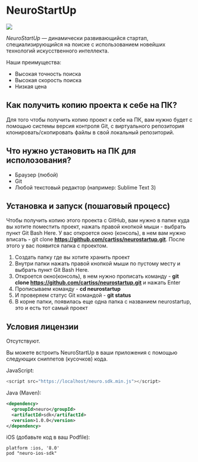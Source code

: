 # NeuroStartUp

![](https://camo.githubusercontent.com/c6727c717cad1e4820481abb87524f90782445c5/68747470733a2f2f692e696d6775722e636f6d2f495a4f525769492e706e67)

*NeuroStartUp* — динамически развивающийся стартап, специализирующийся на поиске с использованием новейших технологий искусственного интеллекта.

Наши преимущества:
* Высокая точность поиска
* Высокая скорость поиска
* Низкая цена

## Как получить копию проекта к себе на ПК?

Для того чтобы получить копию проект к себе на ПК, вам нужно будет с помощью системы версия контроля Git, с виртуального репозитория клонировать/скопировать файлы в свой локальный репозиторий.

## Что нужно установить на ПК для исполозования?

* Браузер (любой)
* Git
* Любой текстовый редактор (например: Sublime Text 3)

## Установка и запуск (пошаговый процесс)

Чтобы получить копию этого проекта с GitHub, вам нужно в папке куда вы хотите поместить проект, нажать правой кнопкой мыши - выбрать пункт Git Bash Here. У вас откроется окно (консоль), в нем вам нужно вписать - git clone **https://github.com/cartiss/neurostartup.git**. После этого у вас появится папка с проектом.

1. Создать папку где вы хотите хранить проект
1. Внутри папки нажать правой кнопкой мыши по пустому месту и выбрать пункт Git Bash Here.
1. Откроется окно(консоль), в нем нужно прописать команду - **git clone https://github.com/cartiss/neurostartup.git** и нажать Enter
1. Прописываем команду - **cd neurostartup**
1. И проверяем статус Git командой - **git status**
1. В корне папки, появилась еще одна папка с названием neurostartup, это и есть тот самый проект

## Условия лицензии

Отсутствуют.


Вы можете встроить NeuroStartUp в ваши приложения с помощью следующих сниппетов (кусочков) кода.

JavaScript:
```javascript
<script src="https://localhost/neuro.sdk.min.js"></script>
```

Java (Maven):
```xml
<dependency>
  <groupId>neuro</groupId>
  <artifactId>sdk</artifactId>
  <version>1.0.0</version>
</dependency>
```

iOS (добавьте код в ваш Podfile):
```
platform :ios, '8.0'
pod "neuro-ios-sdk"
```